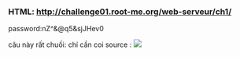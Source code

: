 ### HTML: http://challenge01.root-me.org/web-serveur/ch1/
password:nZ^&@q5&sjJHev0
 
 câu này rất chuối: chỉ cần coi source :
<img src="http://image.prntscr.com/image/63e72e1d796a471d8628fe9d6971da97.png">


